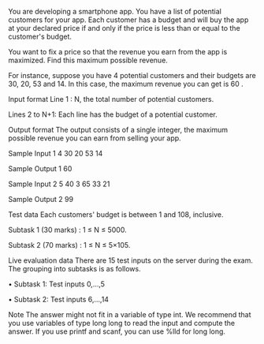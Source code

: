 You are developing a smartphone app. You have a list of potential customers for your app. Each customer has a budget and will buy the app at your declared price if and only if the price is less than or equal to the customer's budget.


You want to fix a price so that the revenue you earn from the app is maximized. Find this maximum possible revenue.


For instance, suppose you have 4 potential customers and their budgets are 30, 20, 53 and 14. In this case, the maximum revenue you can get is 60 .


Input format
Line 1 : N, the total number of potential customers.

Lines 2 to N+1: Each line has the budget of a potential customer.


Output format
The output consists of a single integer, the maximum possible revenue you can earn from selling your app.


Sample Input 1
4
30
20
53
14

Sample Output 1
60

Sample Input 2
5
40
3
65
33
21

Sample Output 2
99

Test data
Each customers' budget is between 1 and 108, inclusive.


Subtask 1 (30 marks) : 1 ≤ N ≤ 5000.

Subtask 2 (70 marks) : 1 ≤ N ≤ 5×105.


Live evaluation data
There are 15 test inputs on the server during the exam. The grouping into subtasks is as follows.

• Subtask 1: Test inputs 0,…,5

• Subtask 2: Test inputs 6,…,14



Note
The answer might not fit in a variable of type int. We recommend that you use variables of type long long to read the input and compute the answer. If you use printf and scanf, you can use %lld for long long.
